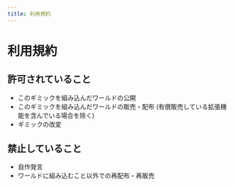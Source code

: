 ```yaml
---
title: 利用規約
---
```


# 利用規約

## 許可されていること
- このギミックを組み込んだワールドの公開
- このギミックを組み込んだワールドの販売・配布 (有償販売している拡張機能を含んでいる場合を除く)
- ギミックの改変

## 禁止していること
- 自作発言
- ワールドに組み込むこと以外での再配布・再販売